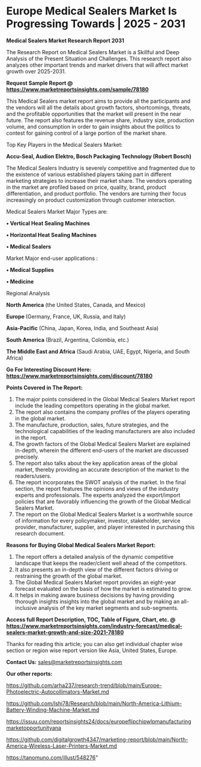 # Europe Medical Sealers Market Is Progressing Towards | 2025 - 2031

<strong>Medical Sealers Market Research Report 2031</strong>

The Research Report on Medical Sealers Market is a Skillful and Deep Analysis of the Present Situation and Challenges. This research report also analyzes other important trends and market drivers that will affect market growth over 2025-2031.

<strong>Request Sample Report @ <a href=https://www.marketreportsinsights.com/sample/78180>https://www.marketreportsinsights.com/sample/78180</a></strong>

This Medical Sealers market report aims to provide all the participants and the vendors will all the details about growth factors, shortcomings, threats, and the profitable opportunities that the market will present in the near future. The report also features the revenue share, industry size, production volume, and consumption in order to gain insights about the politics to contest for gaining control of a large portion of the market share.

Top Key Players in the Medical Sealers Market:

<strong>Accu-Seal, Audion Elektro, Bosch Packaging Technology (Robert Bosch)</strong>

The Medical Sealers Industry is severely competitive and fragmented due to the existence of various established players taking part in different marketing strategies to increase their market share. The vendors operating in the market are profiled based on price, quality, brand, product differentiation, and product portfolio. The vendors are turning their focus increasingly on product customization through customer interaction.

Medical Sealers Market Major Types are:

<strong>• Vertical Heat Sealing Machines

• Horizontal Heat Sealing Machines

• Medical Sealers</strong>

Market Major end-user applications :

<strong>• Medical Supplies

• Medicine</strong>

Regional Analysis

</u><strong><b>North America</b></strong> (the United States, Canada, and Mexico)

<strong><b>Europe </b></strong>(Germany, France, UK, Russia, and Italy)

<strong><b>Asia-Pacific</b></strong> (China, Japan, Korea, India, and Southeast Asia)

<strong><b>South America</b></strong> (Brazil, Argentina, Colombia, etc.)

<strong><b>The Middle East and Africa</b></strong> (Saudi Arabia, UAE, Egypt, Nigeria, and South Africa)

<strong>Go For Interesting Discount Here: <a href=https://www.marketreportsinsights.com/discount/78180>https://www.marketreportsinsights.com/discount/78180</a></strong>

<strong>Points Covered in The Report:</strong>
<ol>
  <li>The major points considered in the Global Medical Sealers Market report include the leading competitors operating in the global market.</li>
  <li>The report also contains the company profiles of the players operating in the global market.</li>
  <li>The manufacture, production, sales, future strategies, and the technological capabilities of the leading manufacturers are also included in the report.</li>
  <li>The growth factors of the Global Medical Sealers Market are explained in-depth, wherein the different end-users of the market are discussed precisely.</li>
  <li>The report also talks about the key application areas of the global market, thereby providing an accurate description of the market to the readers/users.</li>
  <li>The report incorporates the SWOT analysis of the market. In the final section, the report features the opinions and views of the industry experts and professionals. The experts analyzed the export/import policies that are favorably influencing the growth of the Global Medical Sealers Market.</li>
  <li>The report on the Global Medical Sealers Market is a worthwhile source of information for every policymaker, investor, stakeholder, service provider, manufacturer, supplier, and player interested in purchasing this research document.</li>
</ol>
<strong>Reasons for Buying Global Medical Sealers Market Report:</strong>

<ol>
  <li>The report offers a detailed analysis of the dynamic competitive landscape that keeps the reader/client well ahead of the competitors.</li>
  <li>It also presents an in-depth view of the different factors driving or restraining the growth of the global market.</li>
  <li>The Global Medical Sealers Market report provides an eight-year forecast evaluated on the basis of how the market is estimated to grow.</li>
  <li>It helps in making aware business decisions by having providing thorough insights insights into the global market and by making an all-inclusive analysis of the key market segments and sub-segments.</li>
</ol>
<strong>Access full Report Description, TOC, Table of Figure, Chart, etc. @ <a href=https://www.marketreportsinsights.com/industry-forecast/medical-sealers-market-growth-and-size-2021-78180>https://www.marketreportsinsights.com/industry-forecast/medical-sealers-market-growth-and-size-2021-78180</a></strong>


Thanks for reading this article; you can also get individual chapter wise section or region wise report version like Asia, United States, Europe.

<strong>Contact Us:</strong>
sales@marketreportsinsights.com

<strong>Our other reports:</strong>

<a href=https://github.com/arha237/research-trend/blob/main/Europe-Photoelectric-Autocollimators-Market.md>https://github.com/arha237/research-trend/blob/main/Europe-Photoelectric-Autocollimators-Market.md</a>

<a href=https://github.com/Ishi78/Research/blob/main/North-America-Lithium-Battery-Winding-Machine-Market.md>https://github.com/Ishi78/Research/blob/main/North-America-Lithium-Battery-Winding-Machine-Market.md</a>

<a href=https://issuu.com/reportsinsights24/docs/europeflipchipwlpmanufacturingmarketopportunityana>https://issuu.com/reportsinsights24/docs/europeflipchipwlpmanufacturingmarketopportunityana</a>

<a href=https://github.com/digitalgrowth4347/marketing-report/blob/main/North-America-Wireless-Laser-Printers-Market.md>https://github.com/digitalgrowth4347/marketing-report/blob/main/North-America-Wireless-Laser-Printers-Market.md</a>

<a href=https://tanomuno.com/illust/548276>https://tanomuno.com/illust/548276</a>"
